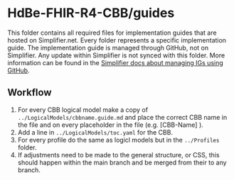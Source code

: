 # HdBe-FHIR-R4-CBB/guides
This folder contains all required files for implementation guides that are hosted on Simplifier.net. Every folder represents a specific implementation guide. The implementation guide is managed through GitHub, not on Simplifier. Any update within Simplifier is not synced with this folder. More information can be found in the [Simplifier docs about managing IGs using GitHub](https://docs.fire.ly/projects/Simplifier/simplifierIGeditor.html#manage-your-ig-using-github).

## Workflow
1. For every CBB logical model make a copy of `../LogicalModels/cbbname.guide.md` and place the correct CBB name in the file and on every placeholder in the file (e.g. [CBB-Name] ).
2. Add a line in `../LogicalModels/toc.yaml` for the CBB.
3. For every profile do the same as logicl models but in the `../Profiles` folder.
4. If adjustments need to be made to the general structure, or CSS, this should happen within the main branch and be merged from their to any branch. 